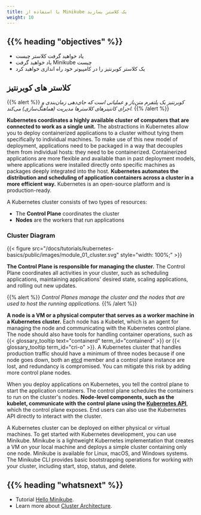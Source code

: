 ```yaml
---
title: با استفاده از Minikube یک کلاستر بسازید
weight: 10
---
```


## {{% heading "objectives" %}}

* یاد خواهید گرفت کلاستر چیست
* یاد خواهید گرفت Minikube چیست
* یک کلاستر کوبرنتیز را در کامپیوتر خود راه اندازی خواهید کرد

## کلاستر های کوبرنتیز

{{% alert %}}
_کوبرنتیز یک پلتفرم متن‌باز و عملیاتی است که جای‌دهی زمان‌بندی و اجرای کانتینرهای کلاسترها مدیریت (هماهنگ‌سازی) می‌کند._
{{% /alert %}}

**Kubernetes coordinates a highly available cluster of computers that are connected
to work as a single unit.** The abstractions in Kubernetes allow you to deploy
containerized applications to a cluster without tying them specifically to individual
machines. To make use of this new model of deployment, applications need to be packaged
in a way that decouples them from individual hosts: they need to be containerized.
Containerized applications are more flexible and available than in past deployment models,
where applications were installed directly onto specific machines as packages deeply
integrated into the host. **Kubernetes automates the distribution and scheduling of
application containers across a cluster in a more efficient way.** Kubernetes is an
open-source platform and is production-ready.

A Kubernetes cluster consists of two types of resources:

* The **Control Plane** coordinates the cluster
* **Nodes** are the workers that run applications

### Cluster Diagram

{{< figure src="/docs/tutorials/kubernetes-basics/public/images/module_01_cluster.svg" style="width: 100%;" >}}

**The Control Plane is responsible for managing the cluster.** The Control Plane
coordinates all activities in your cluster, such as scheduling applications, maintaining
applications' desired state, scaling applications, and rolling out new updates.

{{% alert %}}
_Control Planes manage the cluster and the nodes that are used to host the running
applications._
{{% /alert %}}

**A node is a VM or a physical computer that serves as a worker machine in a Kubernetes
cluster.** Each node has a Kubelet, which is an agent for managing the node and
communicating with the Kubernetes control plane. The node should also have tools for
handling container operations, such as {{< glossary_tooltip text="containerd" term_id="containerd" >}}
or {{< glossary_tooltip term_id="cri-o" >}}. A Kubernetes cluster that handles production
traffic should have a minimum of three nodes because if one node goes down, both an
[etcd](/docs/concepts/architecture/#etcd) member and a control plane instance are lost,
and redundancy is compromised. You can mitigate this risk by adding more control plane nodes.

When you deploy applications on Kubernetes, you tell the control plane to start
the application containers. The control plane schedules the containers to run on
the cluster's nodes. **Node-level components, such as the kubelet, communicate
with the control plane using the [Kubernetes API](/docs/concepts/overview/kubernetes-api/)**,
which the control plane exposes. End users can also use the Kubernetes API directly
to interact with the cluster.

A Kubernetes cluster can be deployed on either physical or virtual machines. To
get started with Kubernetes development, you can use Minikube. Minikube is a lightweight
Kubernetes implementation that creates a VM on your local machine and deploys a
simple cluster containing only one node. Minikube is available for Linux, macOS,
and Windows systems. The Minikube CLI provides basic bootstrapping operations for
working with your cluster, including start, stop, status, and delete.

## {{% heading "whatsnext" %}}

* Tutorial [Hello Minikube](/docs/tutorials/hello-minikube/).
* Learn more about [Cluster Architecture](/docs/concepts/architecture/).
